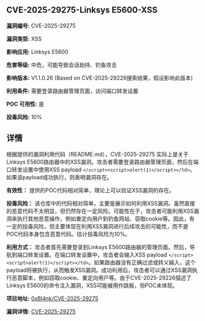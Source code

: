 ## CVE-2025-29275-Linksys E5600-XSS

**漏洞编号:** CVE-2025-29275

**漏洞类型:** XSS

**影响应用:** Linksys E5600

**危害等级:** 中危，可能导致会话劫持、钓鱼攻击

**影响版本:** V1.1.0.26 (Based on CVE-2025-29226搜索结果，假设影响此版本)

**利用条件:** 需要登录路由器管理页面，访问端口转发设置

**POC 可用性:** 是

**投毒风险:** 10%

## 详情

根据提供的漏洞利用代码（README.md），CVE-2025-29275 实际上是关于Linksys E5600路由器中的XSS漏洞。攻击者需要登录路由器管理页面，然后在端口转发设置中使用XSS payload `</script><script>alert(1)</script></td>`。如果该payload成功执行，则表明漏洞存在。

**有效性：** 提供的POC代码相对简单，理论上可以验证XSS漏洞的存在。

**投毒风险：** 该仓库中的代码相对简单，主要是展示如何利用XSS漏洞。虽然直接的恶意代码不太明显，但仍然存在一定风险。可能性在于，攻击者可能利用XSS漏洞来执行其他恶意操作，例如重定向用户到钓鱼网站、窃取cookie等。因此，有一定的投毒风险，但主要体现在利用XSS漏洞进行后续攻击的可能性，而不是POC代码本身包含恶意代码。估计投毒风险为10%。

**利用方式：** 攻击者首先需要登录到Linksys E5600路由器的管理页面。然后，导航到端口转发设置。在端口转发设置中，攻击者会输入XSS payload `</script><script>alert(1)</script></td>`。如果路由器没有正确过滤或转义输入，这个payload将被执行，从而触发XSS漏洞。成功利用后，攻击者可以通过XSS漏洞执行恶意脚本，例如窃取cookie、重定向用户等。由于CVE-2025-29226描述了Linksys E5600的命令注入漏洞，XSS可能被用作跳板，但POC未体现。

**项目地址:** [0xBl4nk/CVE-2025-29275](https://github.com/0xBl4nk/CVE-2025-29275)

**漏洞详情:** [CVE-2025-29275](https://nvd.nist.gov/vuln/detail/CVE-2025-29275)